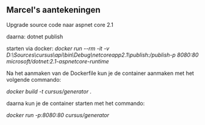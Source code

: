 ## Marcel's aantekeningen

Upgrade source code naar aspnet core 2.1

daarna: dotnet publish

starten via docker:
*docker run --rm -it -v D:\Sources\cursus\api\bin\Debug\netcoreapp2.1\publish:/publish-p 8080:80 microsoft/dotnet:2.1-aspnetcore-runtime*


Na het aanmaken van de Dockerfile kun je de container aanmaken met het volgende commando:

*docker build -t cursus/generator .*

daarna kun je de container starten met het commando:

*docker run -p:8080:80 cursus/generator*

